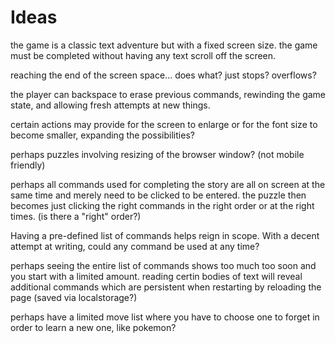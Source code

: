 Ideas
=====

the game is a classic text adventure but with a fixed screen size.
the game must be completed without having any text scroll off the screen.

reaching the end of the screen space... does what? just stops? overflows?

the player can backspace to erase previous commands, rewinding the game state, and allowing fresh attempts at new things.

certain actions may provide for the screen to enlarge or for the font size to become smaller, expanding the possibilities?

perhaps puzzles involving resizing of the browser window? (not mobile friendly)

perhaps all commands used for completing the story are all on screen at the same time and merely need to be clicked to be entered. the puzzle then becomes just clicking the right commands in the right order or at the right times. (is there a "right" order?) 

Having a pre-defined list of commands helps reign in scope. With a decent attempt at writing, could any command be used at any time?

perhaps seeing the entire list of commands shows too much too soon and you start with a limited amount. reading certin bodies of text will reveal additional commands which are persistent when restarting by reloading the page (saved via localstorage?)

perhaps have a limited move list where you have to choose one to forget in order to learn a new one, like pokemon?
